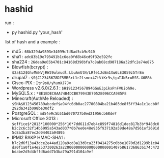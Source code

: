 # hashid

run : 
- py hashid.py 'your_hash'

list of hash and a example : 
- md5 : `68b329da9893e34099c7d8ad5cb9c940`
- sha1 : `adc83b19e793491b1c6ea0fd8b46cd9f32e592fc`
- sha224 : `26dea9e65b4701c84168d390bfa7c8ab68cd907186a32dfc2e74e875`
- Blowfish(bcrypt) : `$2a$12$GhvMmNVjRW29ulnudl.LbuAnUtN/LRfe1JsBm1Xu6LE3059z5Tr8m`
- drupal7 : `$S$C12345678DZ5MRSrL1r2lsmcx47tViKr9s/gaIJN5ruRSS.X6BRk`
- Cisco-PIX : `Itn9sO/yhumXJ7Jv`
- Wordpress v2.6.0/2.6.1 : `$H$91234567894GGuEJpikxPnFVUioh9e.`
- MySQL5.x : `*BE1BDEC0AA74B4DCB079943E70528096CCA985F8`
- Minecraft(AuthMe Reloaded) : `$SHA$0123456789abcdef$a94fc6db0ac27700804ba21b403de8f5ff34a1c1ecb0f292da341b098be30df2`
- PostgreSQL : `md54e9c5b51bd070727b0ed21956cb68de7`
- Microsoft Office 2013 : `$office$*2013*100000*256*16*7dd611d7eb4c899f74816d1dec817b3b*948dc0b2c2c6c32f14b5995a543ad037*0b7ee0e48e935f937192a59de48a7d561ef2691d5c8a3ba87ec2d04402a94895`
- IPMI2 RAKP HMAC-SHA1 : `b7c2d6f13a43dce2e44ad120a9cd8a13d0ca23f0414275c0bbe1070d2d1299b1c04da0f1a0f1e4e2537300263a2200000000000000000000140768617368636174:472bdabe2d5d4bffd6add7b3ba79a291d104a9ef`